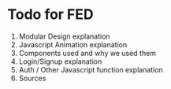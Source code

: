 # Todo for FED

1. Modular Design explanation
2. Javascript Animation explanation
3. Components used and why we used them
4. Login/Signup explanation
5. Auth / Other Javascript function explanation
6. Sources